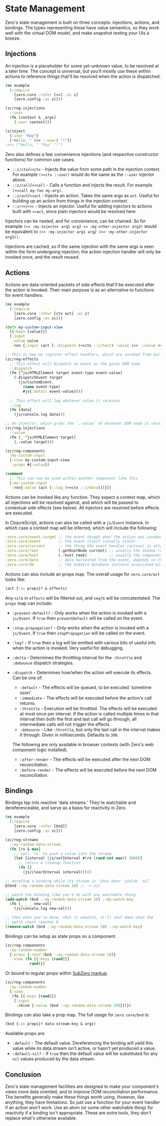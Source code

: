 # State Management
Zero's state management is built on three concepts: injections, actions, and
bindings.  The types representing these have value semantics, so they work well
with the virtual DOM model, and make snapshot testing your UIs a breeze.

## Injections
An injection is a placeholder for some yet-unknown value, to be resolved at
a later time.  The concept is universal, but you'll mostly use these within
actions to reference things that'll be resolved when the action is dispatched.

```clojure
(ns example
  (:require
    [zero.core :refer [<<] :as z]
    [zero.config :as zc]))

(zc/reg-injections
  ::user
  (fn [context & _args]
    (:user context)))

(z/inject
  {:user "Ray"}
  ["Hello, " (<< ::user) "!"])
;==> ["Hello, " "Ray" "!"]
```

Zero also defines a few convenience injections (and respective constructor
functions) for common use cases:
- `::z/ctx`/`<<ctx` - Injects the value from some path in the injection context.
  For example `(<<ctx ::user)` would do the same as the `::user` injector above.
- `::z/call`/`<<call` - Calls a function and injects the result.
  For example `(<<call my-fun my-arg)`.
- `::z/act`/`<<act` - Injects an action.  Takes the same args as `act`.  Useful for
  building up an action from things in the injection context.
- `::z/<<`/`<<<` - Injects an injector.  Useful for adding injectors to actions
  built with `<<act`, since plain injectors would be resolved here.

Injectors can be nested, and for convenience, can be chained.  So for example
`(<< :my-injector arg1 arg2 << :my-other-injector arg3)` would be equivalent
to `(<< :my-injector arg1 arg2 (<< :my-other-injector arg3))`.

Injections are cached, so if the same injection with the same args is seen within
the form undergoing injection; the action injection handler will only be invoked
once, and the result reused.

## Actions
Actions are data-oriented packets of side effects that'll be executed after the
action is invoked.  Their main purpose is as an alternative to functions for
event handlers.

```clojure
(ns example
  (:require
    [zero.core :refer [ctx act] :as z]
    [zero.config :as zc]))

(defn my-custom-input-view
  [{:keys [value]}]
  [:input
   :value value
   :#on {:input (act [::dispatch (<<ctx ::z/host) :value (<< ::value <<ctx ::z/current)])}])

;; This is how we register effect handlers, which are invoked from our actions
(zc/reg-effects
  ;; This effect will dispatch an event on the given DOM node
  ::dispatch
  (fn [^js/HTMLElement target event-type event-value]
    (.dispatchEvent target
      (js/CustomEvent.
        (name event-type)
        #js{:detail event-value})))
  
  ;; This effect will log whatever value it receives
  ::log
  (fn [data]
    (js/console.log data)))

;; An injector, which grabs the `.-value` of whatever DOM node it receives
(zc/reg-injections
  ::value
  (fn [_ ^js/HTMLElement target]
    (.-value target)))

(zc/reg-components
  :my-custom-input
  {:view my-custom-input-view
   :props #{:value})

(comment
  ;; This can now be used within another component like this  
  [:my-custom-input
   :#on{:value (act [::log (<<ctx ::z/data)])}])
```

Actions can be invoked like any function.  They expect a context map, which all injections
will be resolved against, and which will be passed to contextual side effects (see below).
All injectors are resolved before effects are executed.

In ClojureScript, actions can also be called with a `js/Event` instance.  In which case
a context map will be inferred, which will include the following:

```clojure
:zero.core/event.target ;; the event target when the action was invoked
:zero.core/event        ;; the event itself (usually stale)
:zero.core/current      ;; the thing the event handler (action) is attached to
:zero.core/root         (.getRootNode current) ;; usually the shadow root of the element the action was rendered within
:zero.core/host         (.-host root)          ;; usually the component in which the action was rendered
:zero.core/data         ;; data harvested from the event, depends on the event type and (if provided) custom event harvester
:zero.core/db           ;; the SubZero database instance associated with the component this action was rendered in
```

Actions can also include an props map.  The overall usage for `zero.core/act` looks like:

```clojure
(act {:as props}? & effects)
```

Any `nil`s in `effects` will be filtered out, and `seq?`s will be concatentated.  The `props`
map can include:

- `:prevent-default?` - Only works when the action is invoked with a `js/Event`.  If `true`
  then `preventDefault` will be called on the event.
- `:stop-propagation?` - Only works when the action is invoked with a `js/Event`.  If `true`
  then `stopPropagation` will be called on the event.
- `:log?` - If `true` then a log will be emitted with various bits of useful info when the
  action is invoked.  Very useful for debugging.
- `:delta` - Determines the throttling interval for the `:throttle` and `:debounce` dispatch
  strategies.
- `:dispatch` - Determines how/when the action will execute its effects.  Can be one of:
  
  - `:default` - The effects will be queued, to be executed 'sometime soon'.
  - `:immediate` - The effects will be executed before the action's call returns.
  - `:throttle` - Execution will be throttled.  The effects will be executed at most
    once per interval.  If the action is called multiple times in that interval then
    both the first and last call will go through, all intermediate calls will not
    trigger the effects.
  - `:debounce` - Like `:throttle`, but only the last call in the interval makes
    it through.  Given in milliseconds.  Defaults to `300`.
  
  The following are only available in browser contexts (with Zero's web component logic installed).
  
  - `:after-render` - The effects will be executed after the next DOM reconciliation.
  - `:before-render` - The effects will be executed before the next DOM reconciliation.

## Bindings
Bindings tap into reactive 'data streams.'  They're watchable and dereferenceable, and
serve as a basis for reactivity in Zero.

```clojure
(ns example
  (:require
    [zero.core :refer [bnd]]
    [zero.config :as zc]))

(zc/reg-streams
  ::my-random-data-stream
  (fn [rx & max]
    ;; call `rx` to push a value into the stream
    (let [interval (js/setInterval #(rx (rand-int max)) 5000)]
      ;; return a cleanup function
      (fn []
        (js/clearInterval interval)))))

;; derefing a binding while its stream is 'shut down' yields `nil`
@(bnd ::my-random-data-stream 10) ;; -> nil

;; watch the binding like you'd do with any watchable thing
(add-watch (bnd ::my-random-data-stream 10) ::my-watch-key
  (fn [_ _ _ new-val]
    (js/console.log new-val)))

;; then when you're done, shut it unwatch, it'll shut down when the
;; watch count reaches 0
(remove-watch (bnd ::my-random-data-stream 10) ::my-watch-key)
```

Bindings can be setup as state props on a component:

```clojure
(zc/reg-components
  :my-random-number
  {:props {:rand (bnd ::my-random-data-stream 10)}
   :view (fn [{:keys [rand]}]
           rand)})
```

Or bound to regular props within
[SubZero markup](https://github.com/raystubbs/subzero?tab=readme-ov-file#markup).

```clojure
(zc/reg-components
  :my-random-number
  {:view
   (fn [{:keys [rand]}]
    [:input
     :#bind {:value (bnd ::my-random-data-stream 10)}])})
```

Bindings can also take a prop map.  The full usage for `zero.core/bnd` is:

```clojure
(bnd {:as props}? data-stream-key & args)
```

Available props are:

- `:default` - The default value.  Dereferencing the binding will yield this
  value while its data stream isn't active, or hasn't yet produced a value.
- `:default-nil?` - If `true` then the default value will be substituted for
  any `nil` values produced by the data stream.

## Conclusion
Zero's state management facilities are designed to make your component's
views more data oriented, and to improve DOM reconciliation performance.
The benefits generally make these things worth using.  However, like anything,
they have limitations.  So just use a function for your event handler if
an action won't work.  Use an atom (or some other watchable thing) for reactivity
if a binding isn't appropriate.  These are _extra_ tools, they don't replace
what's otherwise available.

